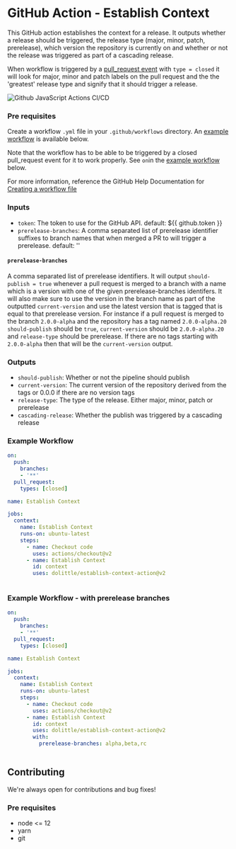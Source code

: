 # GitHub Action - Establish Context
This GitHub action establishes the context for a release. It outputs whether a release should be triggered, the release type (major, minor, patch, prerelease), which version the repository is currently on and whether or not the release was triggered as part of a cascading release.

When workflow is triggered by a [pull_request event](https://docs.github.com/en/actions/reference/events-that-trigger-workflows#pull-request-event-pull_request) with `type = closed` it will look for major, minor and patch labels on the pull request and the the 'greatest' release type and signify that it should trigger a release.

![Github JavaScript Actions CI/CD](https://github.com/dolittle/establish-context-action/workflows/Github%20JavaScript%20Actions%20CI/CD/badge.svg)

### Pre requisites
Create a workflow `.yml` file in your `.github/workflows` directory. An [example workflow](#example-workflow) is available below.

Note that the workflow has to be able to be triggered by a closed pull_request event for it to work properly. See `on`in the [example workflow](#example-workflow) below.

For more information, reference the GitHub Help Documentation for [Creating a workflow file](https://help.github.com/en/articles/configuring-a-workflow#creating-a-workflow-file)

### Inputs
- `token`: The token to use for the GitHub API. default: ${{ github.token }}
- `prerelease-branches`: A comma separated list of prerelease identifier suffixes to branch names that when merged a PR to will trigger a prerelease. default: ''

#### `prerelease-branches`
A comma separated list of prerelease identifiers. It will output `should-publish = true` whenever a pull request is merged to a branch with a name which is a version with one of the given prerelease-branches identifers. It will also make sure to use the version in the branch name as part of the outputted `current-version` and use the latest version that is tagged that is equal to that prerelease version. For instance if a pull request is merged to the branch `2.0.0-alpha` and the repository has a tag named `2.0.0-alpha.20` `should-publish` should be `true`, `current-version` should be `2.0.0-alpha.20` and `release-type` should be prerelease. If there are no tags starting with `2.0.0-alpha` then that will be the `current-version` output.

### Outputs
- `should-publish`: Whether or not the pipeline should publish
- `current-version`: The current version of the repository derived from the tags or 0.0.0 if there are no version tags
- `release-type`: The type of the release. Either major, minor, patch or prerelease
- `cascading-release`: Whether the publish was triggered by a cascading release

### Example Workflow
```yaml
on:
  push:
    branches:
    - '**'
  pull_request:
    types: [closed]

name: Establish Context

jobs:
  context:
    name: Establish Context
    runs-on: ubuntu-latest
    steps:
      - name: Checkout code
        uses: actions/checkout@v2
      - name: Establish Context
        id: context
        uses: dolittle/establish-context-action@v2
        
```

### Example Workflow - with prerelease branches
```yaml
on:
  push:
    branches:
    - '**'
  pull_request:
    types: [closed]

name: Establish Context

jobs:
  context:
    name: Establish Context
    runs-on: ubuntu-latest
    steps:
      - name: Checkout code
        uses: actions/checkout@v2
      - name: Establish Context
        id: context
        uses: dolittle/establish-context-action@v2
        with:
          prerelease-branches: alpha,beta,rc
        
```
## Contributing
We're always open for contributions and bug fixes!

### Pre requisites
- node <= 12
- yarn
- git
